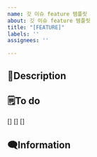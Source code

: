 ```yaml
---
name: 깃 이슈 feature 템플릿
about: 깃 이슈 feature 템플릿
title: "[FEATURE]"
labels: ''
assignees: ''

---
```


## 🚀Description
>

## 🗒To do
[]
[]
[]

## 🗨Information
